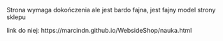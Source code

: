 Strona wymaga dokończenia ale jest bardo fajna, jest fajny model strony sklepu 
<div></div>
link do niej:
https://marcindn.github.io/WebsideShop/nauka.html
